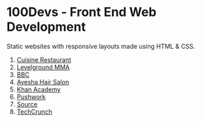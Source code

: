 # 100Devs - Front End Web Development
Static websites with responsive layouts made using HTML & CSS.
1) [Cuisine Restaurant](https://jcruzcode.github.io/responsiveLayouts/restaurant/index.html)
2) [Levelground MMA](https://jcruzcode.github.io/responsiveLayouts/levelground/index.html)
3) [BBC](https://jcruzcode.github.io/responsiveLayouts/bbc-responsive/index.html)
4) [Ayesha Hair Salon](https://jcruzcode.github.io/responsiveLayouts/hairsalon-layout/index.html)
5) [Khan Academy](https://jcruzcode.github.io/responsiveLayouts/khan-layout/index.html)
6) [Pushwork](https://jcruzcode.github.io/responsiveLayouts/pushwork/index.html)
7) [Source](https://jcruzcode.github.io/responsiveLayouts/source-layout/index.html)
8) [TechCrunch](https://jcruzcode.github.io/responsiveLayouts/techcrunch-layout/index.html)
